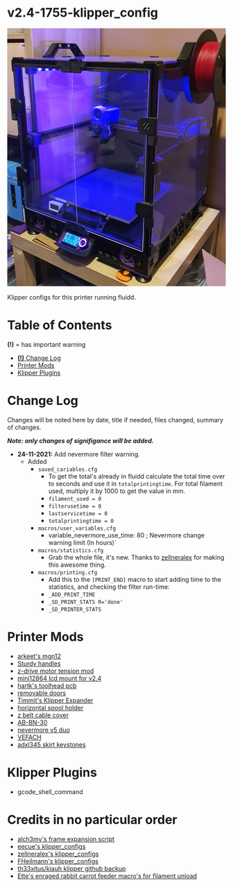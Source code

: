 # v2.4-1755-klipper_config

![V2.4-1755](./images/v2.4-1755.jpg)

Klipper configs for this printer running fluidd.

# Table of Contents
**(!)** = has important warning
- [**(!)** Change Log](#change-log)
- [Printer Mods](#printer-mods)
- [Klipper Plugins](#klipper-plugins)

# Change Log

Changes will be noted here by date, title if needed, files changed, summary of changes. 

_**Note: only changes of signifigance will be added.**_


- **24-11-2021:** Add nevermore filter warning.
    * Added
        * `saved_cariables.cfg`
            * To get the total's already in fluidd calculate the total time over to seconds and use it in `totalprintingtime`. For total filament used, multiply it by 1000 to get the value in mm.
            * `filament_used = 0`
            * `filterusetime = 0`
            * `lastservicetime = 0`
            * `totalprintingtime = 0`
        * `macros/user_variables.cfg`
            * variable_nevermore_use_time: 80 ; Nevermore change warning limit (In hours)`
        * `macros/statistics.cfg`
            * Grab the whole file, it's new. Thanks to [zellneralex](https://github.com/zellneralex/klipper_config/blob/master/printtime.cfg) for making this awesome thing.
        * `macros/printing.cfg`
            * Add this to the `[PRINT_END]` macro to start adding time to the statistics, and checking the filter run-time:
            * `_ADD_PRINT_TIME`
            * `_SD_PRINT_STATS R='done'`
            * `_SD_PRINTER_STATS`

# Printer Mods

* [arkeet's mgn12](https://github.com/VoronDesign/VoronUsers/tree/master/printer_mods/arkeet/mgn12)
* [Sturdy handles](https://github.com/VoronDesign/VoronUsers/tree/master/printer_mods/jeoje/Sturdy_Handles)
* [z-drive motor tension mod](https://github.com/VoronDesign/VoronUsers/tree/master/printer_mods/edwardyeeks/V2.4_z_drive_motor_tensioner_mod)
* [mini12864 lcd mount for v2.4](https://github.com/VoronDesign/VoronUsers/tree/master/printer_mods/mjoaris/Mini12864_LCD_Mount_for_V2.4)
* [hartk's toolhead pcb](https://github.com/VoronDesign/Voron-Hardware/tree/master/Afterburner_Toolhead_PCB)
* [removable doors](https://github.com/VoronDesign/VoronUsers/tree/master/printer_mods/ElPoPo/RemovableDoors)
* [Timmit's Klipper Expander](https://github.com/VoronDesign/Voron-Hardware/tree/master/Klipper_Expander)
* [horizontal spool holder](https://github.com/BladeScraper-Designs/VoronUsers/tree/Horizontal-Spool-Holder/printer_mods/BladeScraper-Designs/Horizontal-Spool-Holder)
* [z belt cable cover](https://github.com/tanaes/whopping_Voron_mods/tree/main/Z_belt_cable_cover)
* [AB-BN-30](https://github.com/VoronDesign/VoronUsers/tree/master/printer_mods/Badnoob/AB-BN)
* [nevermore v5 duo](https://github.com/nevermore3d/Nevermore_Micro/tree/master/V5_Duo/V2)
* [VEFACH](https://github.com/VoronDesign/VoronUsers/tree/master/printer_mods/KevinAkaSam/VEFACH)
* [adxl345 skirt keystones](https://github.com/VoronDesign/VoronUsers/tree/master/printer_mods/Jon/adxl345_skirt_keystone)


# Klipper Plugins

* gcode_shell_command

# Credits in no particular order

* [alch3my's frame expansion script](https://github.com/Klipper3d/klipper/pull/4157)
* [eecue's klipper_configs](https://github.com/eecue/klippper-config)
* [zellneralex's klipper_configs](https://github.com/zellneralex/klipper_config)
* [FHeilmann's klipper_configs](https://github.com/FHeilmann/klipper_config/)
* [th33xitus/kiauh klipper github backup](https://github.com/th33xitus/kiauh/wiki/How-to-autocommit-config-changes-to-github%3F)
* [Ette's enraged rabbit carrot feeder macro's for filament unload](https://github.com/EtteGit/EnragedRabbitProject)
